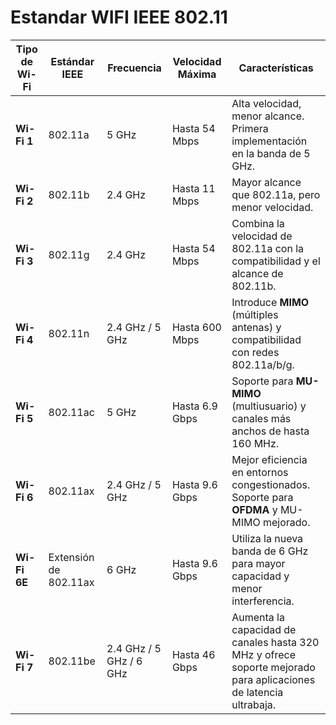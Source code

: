 # Estandar WIFI IEEE 802.11

| **Tipo de Wi-Fi** | **Estándar IEEE** | **Frecuencia**      | **Velocidad Máxima**       | **Características**                                                                                   |
|-------------------|-------------------|---------------------|----------------------------|-------------------------------------------------------------------------------------------------------|
| **Wi-Fi 1**       | 802.11a          | 5 GHz               | Hasta 54 Mbps             | Alta velocidad, menor alcance. Primera implementación en la banda de 5 GHz.                          |
| **Wi-Fi 2**       | 802.11b          | 2.4 GHz             | Hasta 11 Mbps             | Mayor alcance que 802.11a, pero menor velocidad.                                                      |
| **Wi-Fi 3**       | 802.11g          | 2.4 GHz             | Hasta 54 Mbps             | Combina la velocidad de 802.11a con la compatibilidad y el alcance de 802.11b.                        |
| **Wi-Fi 4**       | 802.11n          | 2.4 GHz / 5 GHz     | Hasta 600 Mbps            | Introduce **MIMO** (múltiples antenas) y compatibilidad con redes 802.11a/b/g.                        |
| **Wi-Fi 5**       | 802.11ac         | 5 GHz               | Hasta 6.9 Gbps            | Soporte para **MU-MIMO** (multiusuario) y canales más anchos de hasta 160 MHz.                        |
| **Wi-Fi 6**       | 802.11ax         | 2.4 GHz / 5 GHz     | Hasta 9.6 Gbps            | Mejor eficiencia en entornos congestionados. Soporte para **OFDMA** y MU-MIMO mejorado.               |
| **Wi-Fi 6E**      | Extensión de 802.11ax | 6 GHz               | Hasta 9.6 Gbps            | Utiliza la nueva banda de 6 GHz para mayor capacidad y menor interferencia.                           |
| **Wi-Fi 7**       | 802.11be         | 2.4 GHz / 5 GHz / 6 GHz | Hasta 46 Gbps           | Aumenta la capacidad de canales hasta 320 MHz y ofrece soporte mejorado para aplicaciones de latencia ultrabaja. |

